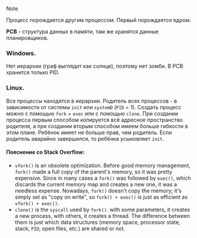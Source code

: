 >[!note]
Процесс порождается другим процессом. 
Первый порождается ядром.

**PCB** - структура данных в памяти, там же хранятся данные планировщиков.
### Windows.
Нет иерархии (граф выглядит как солнце), поэтому нет зомби. В PCB хранится только PID.
### Linux.
Все процессы находятся в иерархии. Родитель всех процессов - в зависимости от системы `init` или `systemD` (`PID` = 1). Создать процесс можно с помощью `fork` + `exec` или с помощью `clone`. При создании процесса первым способом копируется всё адресное пространство родителя, а при создании вторым способом имеем больше гибкости в этом плане. Ребёнок имеет не больше прав, чем родитель. Если родитель аварийно завершился, то ребёнка усыновляет `init`.
#### Пояснение со Stack Overflow: 
- `vfork()` is an obsolete optimization. Before good memory management, `fork()` made a full copy of the parent's memory, so it was pretty expensive. Since in many cases a `fork()` was followed by `exec()`, which discards the current memory map and creates a new one, it was a needless expense. Nowadays, `fork()` doesn't copy the memory; it's simply set as "copy on write", so `fork() + exec()` is just as efficient as `vfork() + exec()`.
- `clone()` is the `syscall` used by `fork()`. with some parameters, it creates a new process, with others, it creates a thread. The difference between them is just which data structures (memory space, processor state, stack, `PID`, open files, etc.) are shared or not.

